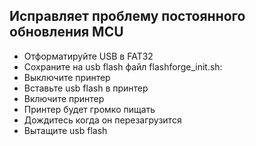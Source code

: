 ## Исправляет проблему постоянного обновления MCU

- Отформатируйте USB в FAT32
- Сохраните на usb flash файл flashforge_init.sh:
- Выключите принтер
- Вставьте usb flash в принтер
- Включите принтер
- Принтер будет громко пищать
- Дождитесь когда он перезагрузится
- Вытащите usb flash
